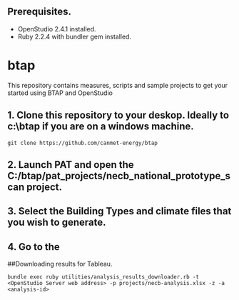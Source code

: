 ## Prerequisites. 
+ OpenStudio 2.4.1 installed. 
+ Ruby 2.2.4 with bundler gem installed. 

# btap
This repository contains measures, scripts and sample projects to get your started using BTAP and OpenStudio
## 1. Clone this repository to your deskop. Ideally to c:\btap if you are on a windows machine. 
```git clone https://github.com/canmet-energy/btap```

## 2. Launch PAT and open the C:/btap/pat_projects/necb_national_prototype_scan project. 

## 3. Select the Building Types and climate files that you wish to generate. 

## 4. Go to the 






##Downloading results for Tableau. 
```
bundle exec ruby utilities/analysis_results_downloader.rb -t <OpenStudio Server web address> -p projects/necb-analysis.xlsx -z -a <analysis-id>
```
